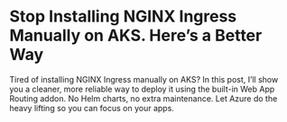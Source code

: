 # Stop Installing NGINX Ingress Manually on AKS. Here’s a Better Way

Tired of installing NGINX Ingress manually on AKS? In this post, I’ll show you a cleaner, more reliable way to deploy it using the built-in Web App Routing addon. No Helm charts, no extra maintenance.
Let Azure do the heavy lifting so you can focus on your apps.
